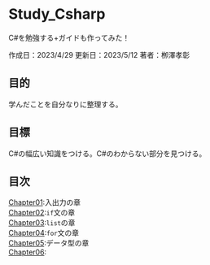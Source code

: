 # Study_Csharp
C#を勉強する+ガイドも作ってみた！

作成日：2023/4/29
更新日：2023/5/12
著者：栁澤孝彰

## 目的
学んだことを自分なりに整理する。

## 目標
C#の幅広い知識をつける。C#のわからない部分を見つける。

## 目次
[Chapter01]():入出力の章<br>
[Chapter02]():`if`文の章<br>
[Chapter03]():`list`の章<br>
[Chapter04]():`for`文の章<br>
[Chapter05]():データ型の章<br>
[Chapter06]():<br>